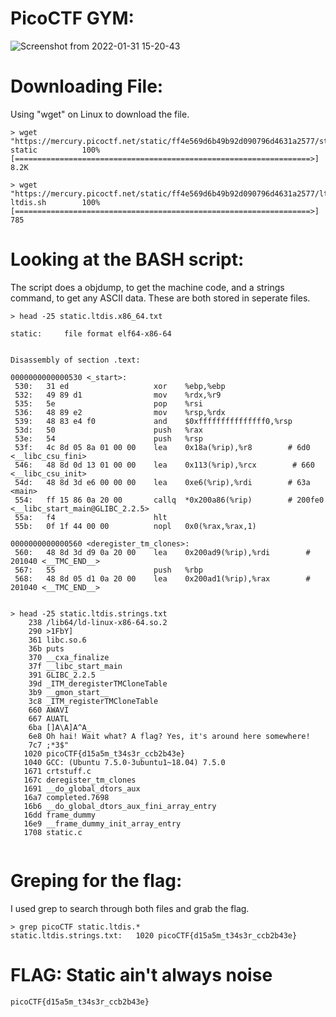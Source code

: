 # PicoCTF GYM: 
![Screenshot from 2022-01-31 15-20-43](https://user-images.githubusercontent.com/38919321/151867123-ad044e4f-b3ff-4a1d-84e4-5c6383a4b102.png)

# Downloading File:
Using "wget" on Linux to download the file. 
```
> wget "https://mercury.picoctf.net/static/ff4e569d6b49b92d090796d4631a2577/static"
static          100%[==================================================================>]   8.2K      

> wget "https://mercury.picoctf.net/static/ff4e569d6b49b92d090796d4631a2577/ltdis.sh"
ltdis.sh        100%[==================================================================>]  785

```

# Looking at the BASH script:
The script does a objdump, to get the machine code, and a strings command, to get any ASCII data. These are both stored in seperate files.  
```
> head -25 static.ltdis.x86_64.txt 

static:     file format elf64-x86-64


Disassembly of section .text:

0000000000000530 <_start>:
 530:	31 ed                	xor    %ebp,%ebp
 532:	49 89 d1             	mov    %rdx,%r9
 535:	5e                   	pop    %rsi
 536:	48 89 e2             	mov    %rsp,%rdx
 539:	48 83 e4 f0          	and    $0xfffffffffffffff0,%rsp
 53d:	50                   	push   %rax
 53e:	54                   	push   %rsp
 53f:	4c 8d 05 8a 01 00 00 	lea    0x18a(%rip),%r8        # 6d0 <__libc_csu_fini>
 546:	48 8d 0d 13 01 00 00 	lea    0x113(%rip),%rcx        # 660 <__libc_csu_init>
 54d:	48 8d 3d e6 00 00 00 	lea    0xe6(%rip),%rdi        # 63a <main>
 554:	ff 15 86 0a 20 00    	callq  *0x200a86(%rip)        # 200fe0 <__libc_start_main@GLIBC_2.2.5>
 55a:	f4                   	hlt    
 55b:	0f 1f 44 00 00       	nopl   0x0(%rax,%rax,1)

0000000000000560 <deregister_tm_clones>:
 560:	48 8d 3d d9 0a 20 00 	lea    0x200ad9(%rip),%rdi        # 201040 <__TMC_END__>
 567:	55                   	push   %rbp
 568:	48 8d 05 d1 0a 20 00 	lea    0x200ad1(%rip),%rax        # 201040 <__TMC_END__>


> head -25 static.ltdis.strings.txt 
    238 /lib64/ld-linux-x86-64.so.2
    290 >1FbY]
    361 libc.so.6
    36b puts
    370 __cxa_finalize
    37f __libc_start_main
    391 GLIBC_2.2.5
    39d _ITM_deregisterTMCloneTable
    3b9 __gmon_start__
    3c8 _ITM_registerTMCloneTable
    660 AWAVI
    667 AUATL
    6ba []A\A]A^A_
    6e8 Oh hai! Wait what? A flag? Yes, it's around here somewhere!
    7c7 ;*3$"
   1020 picoCTF{d15a5m_t34s3r_ccb2b43e}
   1040 GCC: (Ubuntu 7.5.0-3ubuntu1~18.04) 7.5.0
   1671 crtstuff.c
   167c deregister_tm_clones
   1691 __do_global_dtors_aux
   16a7 completed.7698
   16b6 __do_global_dtors_aux_fini_array_entry
   16dd frame_dummy
   16e9 __frame_dummy_init_array_entry
   1708 static.c
 
```


# Greping for the flag:
I used grep to search through both files and grab the flag. 
```
> grep picoCTF static.ltdis.*
static.ltdis.strings.txt:   1020 picoCTF{d15a5m_t34s3r_ccb2b43e}

```


# FLAG: Static ain't always noise
```
picoCTF{d15a5m_t34s3r_ccb2b43e}
```


